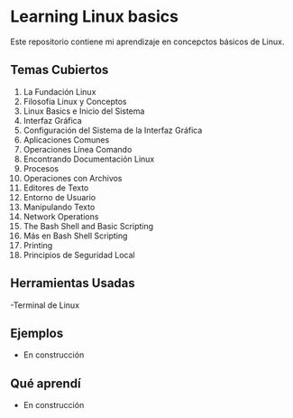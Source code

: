 # Learning Linux basics

Este repositorio contiene mi aprendizaje en concepctos básicos de Linux.

## Temas Cubiertos
1. La Fundación Linux
2. Filosofía Linux y Conceptos
3. Linux Basics e Inicio del Sistema
4. Interfaz Gráfica
5. Configuración del Sistema de la Interfaz Gráfica
6. Aplicaciones Comunes
7. Operaciones Línea Comando
8. Encontrando Documentación Linux
9. Procesos
10. Operaciones con Archivos
11. Editores de Texto
12. Entorno de Usuario
13. Manipulando Texto
14. Network Operations
15. The Bash Shell and Basic Scripting
16. Más en Bash Shell Scripting
17. Printing
18. Principios de Seguridad Local

## Herramientas Usadas
-Terminal de Linux

## Ejemplos
- En construcción

## Qué aprendí
- En construcción

